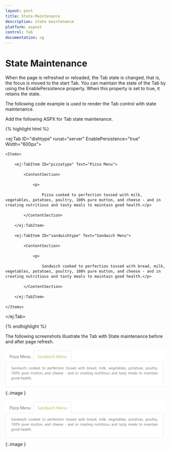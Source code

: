 ```yaml
---
layout: post
title: State-Maintenance
description: state maintenance
platform: aspnet
control: Tab
documentation: ug
---
```


# State Maintenance

When the page is refreshed or reloaded, the Tab state is changed, that is, the focus is moved to the start Tab. You can maintain the state of the Tab by using the EnablePersistence property. When this property is set to true, it retains the state. 

The following code example is used to render the Tab control with state maintenance. 

Add the following ASPX for Tab state maintenance.



{% highlight html %}

<ej:Tab ID="dishtype" runat="server" EnablePersistence="true" Width="600px">

    <Items>

        <ej:TabItem ID="pizzatype" Text="Pizza Menu">

            <ContentSection>

                <p>

                    Pizza cooked to perfection tossed with milk, vegetables, potatoes, poultry, 100% pure mutton, and cheese - and in creating nutritious and tasty meals to maintain good health.</p>

            </ContentSection>

        </ej:TabItem>

        <ej:TabItem ID="sandwichtype" Text="Sandwich Menu">

            <ContentSection>

                <p>

                    Sandwich cooked to perfection tossed with bread, milk, vegetables, potatoes, poultry, 100% pure mutton, and cheese - and in creating nutritious and tasty meals to maintain good health.</p>

            </ContentSection>

        </ej:TabItem>

    </Items>

</ej:Tab>







{% endhighlight %}



The following screenshots illustrate the Tab with State maintenance before and after page refresh.

![](State-Maintenance_images/State-Maintenance_img1.png) 
{:.image }


![](State-Maintenance_images/State-Maintenance_img2.png) 
{:.image }


